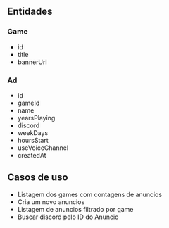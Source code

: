 ## Entidades

### Game

- id
- title
- bannerUrl

### Ad

- id
- gameId
- name
- yearsPlaying
- discord
- weekDays
- hoursStart
- useVoiceChannel
- createdAt

## Casos de uso

- Listagem dos games com contagens de anuncios
- Cria um novo anuncios
- Listagem de anuncios filtrado por game
- Buscar discord pelo ID do Anuncio
